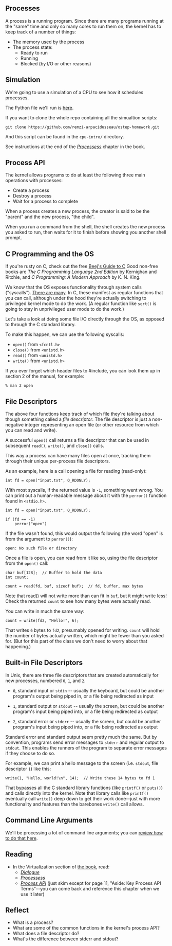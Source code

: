 <!-- Exploration 2.1: Processes and System Programming -->

## Processes

A process is a running program. Since there are many programs running at
the "same" time and only so many cores to run them on, the kernel has to
keep track of a number of things:

* The memory used by the process
* The process state:
  * Ready to run
  * Running
  * Blocked (by I/O or other reasons)

## Simulation

We're going to use a simulation of a CPU to see how it schedules
processes.

The Python file we'll run is
[here](https://github.com/remzi-arpacidusseau/ostep-homework/tree/master/cpu-intro).

If you want to clone the whole repo containing all the simualtion scripts:

```
git clone https://github.com/remzi-arpacidusseau/ostep-homework.git
```

And this script can be found in the `cpu-intro/` directory.

See instructions at the end of the
[_Processess_](https://pages.cs.wisc.edu/~remzi/OSTEP/cpu-intro.pdf)
chapter in the book.

## Process API

The kernel allows programs to do at least the following three main
operations with processes:

* Create a process
* Destroy a process
* Wait for a process to complete

When a process creates a new process, the creator is said to be the
"parent" and the new process, "the child".

When you run a command from the shell, the shell creates the new process
you asked to run, then waits for it to finish before showing you another
shell prompt.

## C Programming and the OS

If you're rusty on C, check out the free [Beej's Guide to
C](https://beej.us/guide/bgc/) Good non-free books are _The C
Programming Language 2nd Edition_ by Kernighan and Ritchie, and _C
Programming: A Modern Approach_ by K. N. King.

We know that the OS exposes functionality through system calls
("syscalls"). [There are
many](https://linuxhint.com/list_of_linux_syscalls/). In C, these
manifest as regular functions that you can call, although under the hood
they're actually switching to privileged kernel mode to do the work. (A
regular function like `sqrt()` is going to stay in unprivileged user
mode to do the work.)

Let's take a look at doing some file I/O directly through the OS, as
opposed to through the C standard library.

To make this happen,  we can use the following syscalls:

* `open()` from `<fcntl.h>`
* `close()` from `<unistd.h>`
* `read()` from `<unistd.h>`
* `write()` from `<unistd.h>`

If you ever forget which header files to #include, you can look them up
in section 2 of the manual, for example:

```
% man 2 open
```

## File Descriptors

The above four functions keep track of which file they're talking about
though something called a _file descriptor_. The file descriptor is just
a non-negative integer representing an open file (or other resource from
which you can read and write).

A successful `open()` call returns a file descriptor that can be used in
subsequent `read()`, `write()`, and `close()` calls.

This way a process can have many files open at once, tracking them
through their unique per-process file descriptors.

As an example, here is a call opening a file for reading (read-only):

```
int fd = open("input.txt", O_RDONLY);
```

With most syscalls, if the returned value is `-1`, something went wrong.
You can print out a human-readable message about it with the `perror()`
function found in `<stdio.h>`.

```
int fd = open("input.txt", O_RDONLY);

if (fd == -1)
    perror("open")
```

If the file wasn't found, this would output the following (the word
"open" is from the argument to `perror()`):

```
open: No such file or directory
```

Once a file is open, you can read from it like so, using the file
descriptor from the `open()` call:

```
char buf[128];  // Buffer to hold the data
int count;

count = read(fd, buf, sizeof buf);  // fd, buffer, max bytes
```

Note that read() will not write more than can fit in `buf`, but it might
write less! Check the returned `count` to see how many bytes were
actually read.

You can write in much the same way:

```
count = write(fd2, "Hello!", 6);
```

That writes `6` bytes to `fd2`, presumably opened for writing. `count`
will hold the number of bytes actually written, which might be fewer
than you asked for. (But for this part of the class we don't need to
worry about that happening.)

## Built-in File Descriptors

In Unix, there are three file descriptors that are created automatically
for new processes, numbered `0`, `1`, and `2`.

* `0`, standard input or `stdin` -- usually the keyboard, but could be
  another program's output being piped in, or a file being redirected as
  input

* `1`, standard output or `stdout` -- usually the screen, but could be
  another program's input being piped into, or a file being redirected
  as output

* `2`, standard error or `stderr` -- usually the screen, but could be
  another program's input being piped into, or a file being redirected
  as output

Standard error and standard output seem pretty much the same. But by
convention, programs send error messages to `stderr` and regular output
to `stdout`. This enables the runners of the program to separate error
messages if they choose to do so.

For example, we can print a hello message to the screen (i.e. `stdout`,
file descriptor `1`) like this:

```
write(1, "Hello, world!\n", 14);  // Write these 14 bytes to fd 1
```

That bypasses all the C standard library functions (like `printf()` or
`puts()`) and calls directly into the kernel. Note that library calls
like `printf()` eventually call `write()` deep down to get their work
done--just with more functionality and features than the barebones
`write()` call allows.

## Command Line Arguments

We'll be processing a lot of command line arguments; you can [review how
to do that
here](https://beej.us/guide/bgc/html/split/the-outside-environment.html#command-line-arguments).

## Reading

* In the Virtualization section of [the book](https://pages.cs.wisc.edu/~remzi/OSTEP/), read:
  * [_Dialogue_](https://pages.cs.wisc.edu/~remzi/OSTEP/dialogue-virtualization.pdf)
  * [_Processess_](https://pages.cs.wisc.edu/~remzi/OSTEP/cpu-intro.pdf)
  * [_Process API_](https://pages.cs.wisc.edu/~remzi/OSTEP/cpu-api.pdf)
    (just skim except for page 11, "Aside: Key Process API Terms"--you
    can come back and reference this chapter when we use it later)

## Reflect

* What is a process?
* What are some of the common functions in the kernel's process API?
* What does a file descriptor do?
* What's the difference between stderr and stdout?
